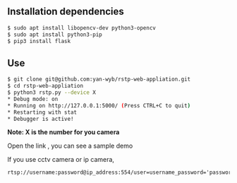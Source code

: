 ## Installation dependencies

```sh
$ sudo apt install libopencv-dev python3-opencv
$ sudo apt install python3-pip
$ pip3 install flask
```

## Use

```sh
$ git clone git@github.com:yan-wyb/rstp-web-appliation.git
$ cd rstp-web-appliation
$ python3 rstp.py --device X
* Debug mode: on
* Running on http://127.0.0.1:5000/ (Press CTRL+C to quit)
* Restarting with stat
* Debugger is active!
```

**Note: X is the number for you camera**

Open the link , you can see a sample demo


If you use cctv camera or ip camera,

```
rtsp://username:password@ip_address:554/user=username_password='password'_channel=channel_number_stream=0.sdp
```
